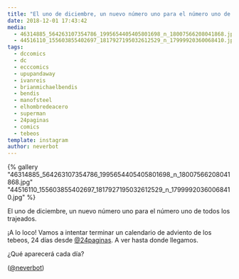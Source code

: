 ```yaml
---
title: "El uno de diciembre, un nuevo número uno para el número uno de todos los trajeados"
date: 2018-12-01 17:43:42
media: 
  - 46314885_564263107354786_1995654405405801698_n_18007566208041868.jpg
  - 44516110_155603855402697_1817927195032612529_n_17999920360068410.jpg
tags: 
  - dccomics
  - dc
  - ecccomics
  - upupandaway
  - ivanreis
  - brianmichaelbendis
  - bendis
  - manofsteel
  - elhombredeacero
  - superman
  - 24paginas
  - comics
  - tebeos
template: instagram
author: neverbot
---
```


{% gallery "46314885_564263107354786_1995654405405801698_n_18007566208041868.jpg" "44516110_155603855402697_1817927195032612529_n_17999920360068410.jpg" %}

El uno de diciembre, un nuevo número uno para el número uno de todos los trajeados.

¡A lo loco! Vamos a intentar terminar un calendario de adviento de los tebeos, 24 días desde [@24paginas](https://instagram.com/24paginas). A ver hasta donde llegamos.

¿Qué aparecerá cada día?

([@neverbot](https://instagram.com/neverbot))
